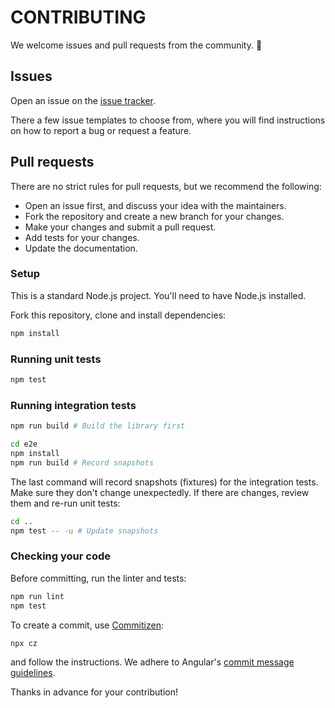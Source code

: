 # CONTRIBUTING

We welcome issues and pull requests from the community. :purple_heart:

## Issues

Open an issue on the [issue tracker].

There a few issue templates to choose from, where you will find instructions on how to report a bug or request a feature.

## Pull requests

There are no strict rules for pull requests, but we recommend the following:

* Open an issue first, and discuss your idea with the maintainers.
* Fork the repository and create a new branch for your changes.
* Make your changes and submit a pull request.
* Add tests for your changes.
* Update the documentation.

### Setup

This is a standard Node.js project. You'll need to have Node.js installed.

Fork this repository, clone and install dependencies:

```bash
npm install
```

### Running unit tests

```bash
npm test
```

### Running integration tests

```bash
npm run build # Build the library first

cd e2e
npm install
npm run build # Record snapshots
```

The last command will record snapshots (fixtures) for the integration tests.
Make sure they don't change unexpectedly.
If there are changes, review them and re-run unit tests:

```bash
cd ..
npm test -- -u # Update snapshots
```

### Checking your code

Before committing, run the linter and tests:

```bash
npm run lint
npm test
```

To create a commit, use [Commitizen]:

```bash
npx cz
```

and follow the instructions. We adhere to Angular's [commit message guidelines].

Thanks in advance for your contribution!

[commit message guidelines]: https://github.com/angular/angular/blob/main/CONTRIBUTING.md#commit
[issue tracker]: https://github.com/wix-incubator/jest-metadata/issues
[Commitizen]: https://github.com/commitizen/cz-cli
